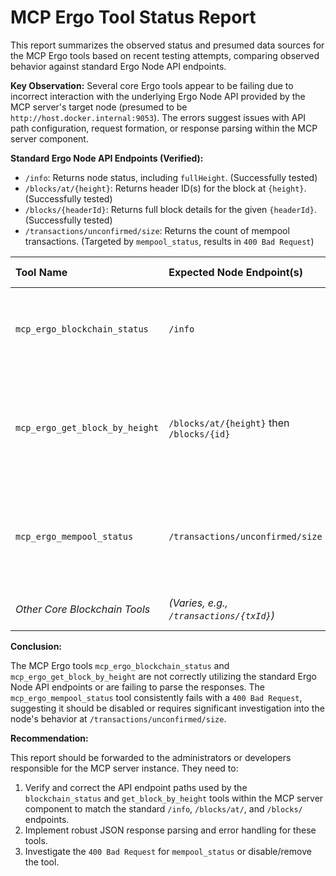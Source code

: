 # MCP Ergo Tool Status Report

This report summarizes the observed status and presumed data sources for the MCP Ergo tools based on recent testing attempts, comparing observed behavior against standard Ergo Node API endpoints.

**Key Observation:** Several core Ergo tools appear to be failing due to incorrect interaction with the underlying Ergo Node API provided by the MCP server's target node (presumed to be `http://host.docker.internal:9053`). The errors suggest issues with API path configuration, request formation, or response parsing within the MCP server component.

**Standard Ergo Node API Endpoints (Verified):**
*   `/info`: Returns node status, including `fullHeight`. (Successfully tested)
*   `/blocks/at/{height}`: Returns header ID(s) for the block at `{height}`. (Successfully tested)
*   `/blocks/{headerId}`: Returns full block details for the given `{headerId}`. (Successfully tested)
*   `/transactions/unconfirmed/size`: Returns the count of mempool transactions. (Targeted by `mempool_status`, results in `400 Bad Request`)

| Tool Name                     | Expected Node Endpoint(s)                 | Observed Status | Error/Diagnosis                                                                                                |
| :---------------------------- | :---------------------------------------- | :-------------- | :------------------------------------------------------------------------------------------------------------- |
| `mcp_ergo_blockchain_status`  | `/info`                                   | **Failing**     | `AttributeError: 'str' object has no attribute 'get'`. Likely hitting wrong path or failing to parse JSON response. |
| `mcp_ergo_get_block_by_height`| `/blocks/at/{height}` then `/blocks/{id}` | **Failing**     | Initial "No block found" (potentially valid if height > `fullHeight`) + likely affected by `AttributeError` during response parsing. |
| `mcp_ergo_mempool_status`     | `/transactions/unconfirmed/size`          | **Failing**     | `400 Bad Request`. Indicates malformed request or node issue with this specific endpoint. Recommend removal/disabling. |
| *Other Core Blockchain Tools* | *(Varies, e.g., `/transactions/{txId}`)* | *Untested*      | *Likely affected by similar API interaction issues.*                                                          |

**Conclusion:**

The MCP Ergo tools `mcp_ergo_blockchain_status` and `mcp_ergo_get_block_by_height` are not correctly utilizing the standard Ergo Node API endpoints or are failing to parse the responses. The `mcp_ergo_mempool_status` tool consistently fails with a `400 Bad Request`, suggesting it should be disabled or requires significant investigation into the node's behavior at `/transactions/unconfirmed/size`.

**Recommendation:**

This report should be forwarded to the administrators or developers responsible for the MCP server instance. They need to:
1.  Verify and correct the API endpoint paths used by the `blockchain_status` and `get_block_by_height` tools within the MCP server component to match the standard `/info`, `/blocks/at/`, and `/blocks/` endpoints.
2.  Implement robust JSON response parsing and error handling for these tools.
3.  Investigate the `400 Bad Request` for `mempool_status` or disable/remove the tool. 